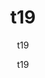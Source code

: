 ---
  audience: "primary"
  author: "t19"
  description: "t19"
  difficulty: "beginner"
  date_posted: "2019-12-26"
  osm_username: "t19"
  filename: "1577405339882-sample_txt2.pdf"
  group: ""
  layout: "project"
  preparation_time: "less_than_one_hour"
  project_time: "less_than_one_hour"
  subtitle: "t19"
  thumbnail: "1577405333611-learn_osm.png"
  title: "t19"
  type: "desktop"
  url: "2019-12-26-681041"
  g-recaptcha-response: "03AOLTBLR2E-7ALhIR4pOjm0xGRMumULjwS2gLboEgh-QQezf61XqrYOWH0dL6qXj7UCW8V8gp4_J1mppoq-Y0a_3RUaiciykYDBN3sKQMV3g_UCvn2qEU9-Wzl_1tP83ykJpCDCPtALP2067XaPH1DRwzI-yWzWlF3Wx2vqk-3d32PUVk79cxkKAZWduVkEFHw2po8TNH-HbZuKi0UygxgtRtJufmv5EyX1W_GoD9PMjU3t9ZffjhC6l0VQ3QP41P17u6wmTd08lRd9Fyedz-Hf5KCBiFCqLH98jr96E-c7Xi_1l1oycvR5DQkSQnsnOjEqyGgct1fZW3AJI0_FR7CIZ_Q1jiFvBHUc_QqoFp_5JiT6ewxJXnkZX3wgcU28zZ48-yJu_qZODOrDa07HfJr_NKGQZXzFR-WoVGKcC6desNoMuugPzQP4lPkxtJLytuXg6GR4i46C8EP-ncY0OU0fzdZ2AZW2MGAyJCFEU5Bm_9Y_ghKP9f9xDa39XXMi6rc5fna9M0MSjW"

---